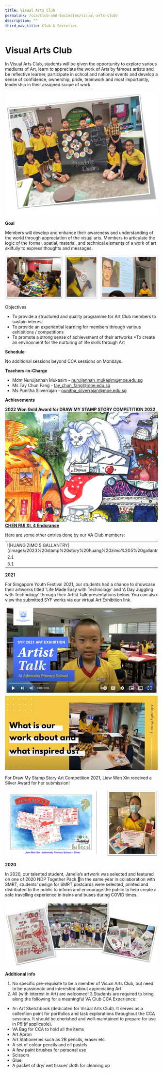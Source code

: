 ```yaml
---
title: Visual Arts Club
permalink: /cca/Club-and-Societies/visual-arts-club/
description: ""
third_nav_title: Club & Societies
---
```

# Visual Arts Club

In Visual Arts Club, students will be given the opportunity to explore various mediums of Art, learn to appreciate the work of Arts by famous artists and be reflective learner, participate in school and national events and develop a sense of confidence, ownership, pride, teamwork and most importantly, leadership in their assigned scope of work.

![](/images/VA.jpg)

**Goal**

Members will develop and enhance their awareness and understanding of the world through appreciation of the visual arts. Members to articulate the logic of the formal, spatial, material, and technical elements of a work of art skilfully to express thoughts and messages.

![](/images/VA1.jpg)

Objectives

- To provide a structured and quality programme for Art Club members to sustain interest
- To provide an experiential learning for members through various exhibitions / competitions
- To promote a strong sense of achievement of their artworks
  \*To create an environment for the nurturing of life skills through Art

**Schedule**

No additional sessions beyond CCA sessions on Mondays.

**Teachers-in-Charge**

- Mdm Nuruljannah Mukasim - nuruljannah_mukasim@moe.edu.sg
- Ms Tay Chun Fang - tay_chun_fang@moe.edu.sg
- Ms Punitha Silverrajan - punitha_silverrajan@moe.edu.sg

**Achievements**

**2022**
**Won Gold Award for DRAW MY STAMP STORY COMPETITION 2022**
![Gold Award for DRAW MY STAMP STORY COMPETITION 2022](/images/2023%20stamp%20story%20competition.jpg)
<b><u>CHEN RUI XI, 4 Endurance</u></b>

Here are some other entries done by our VA Club members:
<table>
	<tbody><tr>
		<td>![HUANG ZIMO 5 GALLANTRY](/images/2023%20stamp%20story%20huang%20zimo%205%20gallantry.jpg)</td>
		<td> 1.2</td>
	</tr>
	<tr>
		<td>2.1 </td>
		<td> 2.2</td>
	</tr>
	<tr>
		<td>3.1 </td>
		<td> 3.2</td>
	</tr>
	</tbody></table>

**2021**

For Singapore Youth Festival 2021, our students had a chance to showcase their artworks titled ’Life Made Easy with Technology’ and ‘A Day Juggling with Technology’ through their Artist Talk presentations below. You can also view the submitted SYF works via our virtual Art Exhibition link.

![](/images/VA2.jpg)
![](/images/VA3.jpg)

For Draw My Stamp Story Art Competition 2021, Liew Wen Xin received a Silver Award for her submission!

![](/images/VA4.jpg)

**2020**

In 2020, our talented student, Janelle’s artwork was selected and featured on one of 2020 NDP Together Pack.In the same year in collaboration with SMRT, students’ design for SMRT postcards were selected, printed and distributed to the public to inform and encourage the public to help create a safe travelling experience in trains and buses during COVID times.

![](/images/VA5.png)

**Additional info**

1. No specific pre-requisite to be a member of Visual Arts Club, but need to be passionate and interested about appreciating Art.
2. All (with interest in Art) are welcomed!
   3.Students are required to bring along the following for a meaningful VA Club CCA Experience:

- An Art Sketchbook (dedicated for Visual Arts Club). It serves as a collection point for portfolios and task explorations throughout the CCA sessions. It should be cherished and well-maintained to prepare for use in P6 (if applicable).
- VA Bag for CCA to hold all the items
- Art Apron
- Art Stationeries such as 2B pencils, eraser etc.
- A set of colour pencils and oil pastels
- A few paint brushes for personal use
- Scissors
- Glue
- A packet of dry/ wet tissue/ cloth for cleaning up